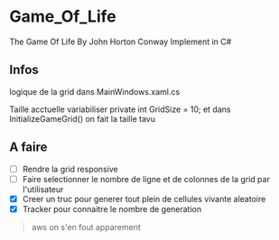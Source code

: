 # Game_Of_Life
The Game Of Life By John Horton Conway Implement in C#

## Infos

logique de la grid dans MainWindows.xaml.cs 

Taille acctuelle variabiliser
private int GridSize = 10; 
et dans InitializeGameGrid() on fait la taille tavu

## A faire 

- [ ] Rendre la grid responsive 
- [ ] Faire selectionner le nombre de ligne et de colonnes de la grid par l'utilisateur
- [x] Creer un truc pour generer tout plein de cellules vivante aleatoire 
- [x] Tracker pour connaitre le nombre de generation
> aws on s'en fout apparement

